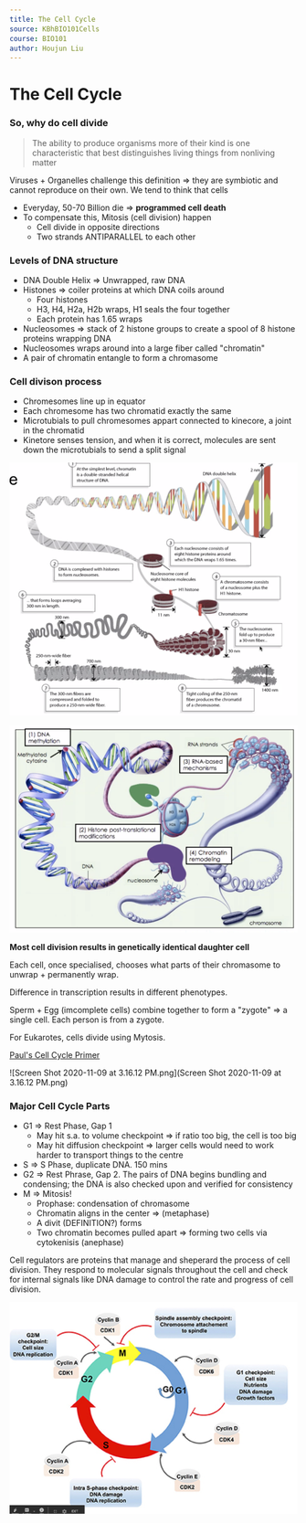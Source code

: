 ```yaml
---
title: The Cell Cycle
source: KBhBIO101Cells
course: BIO101
author: Houjun Liu
---
```


# The Cell Cycle
### So, why do cell divide
> The ability to produce organisms more of their kind is one characteristic that best distinguishes living things from nonliving matter

Viruses + Organelles challenge this definition => they are symbiotic and cannot reproduce on their own. We tend to think that cells

* Everyday, 50-70 Billion die => **programmed cell death**
* To compensate this, Mitosis (cell division) happen 
	* Cell divide in opposite directions
	* Two strands ANTIPARALLEL to each other
	
	
### Levels of DNA structure
* DNA Double Helix => Unwrapped, raw DNA
* Histones => coiler proteins at which DNA coils around
	* Four histones
	* H3, H4, H2a, H2b wraps, H1 seals the four together
	* Each protein has 1.65 wraps
* Nucleosomes => stack of 2 histone groups to create a spool of 8 histone proteins wrapping DNA
* Nucleosomes wraps around into a large fiber called "chromatin"
* A pair of chromatin entangle to form a chromasome

### Cell divison process
* Chromesomes line up in equator
* Each chromesome has two chromatid exactly the same
* Microtubials to pull chromesomes appart connected to kinecore, a joint in the chromatid
* Kinetore senses tension, and when it is correct, molecules are sent down the microtubials to send a split signal

![levelsofdna.png](levelsofdna.png)

![histones.png](histones.png)

**Most cell division results in genetically identical daughter cell**

Each cell, once specialised, chooses what parts of their chromasome to unwrap + permanently wrap.

Difference in transcription results in different phenotypes.

Sperm + Egg (imcomplete cells) combine together to form a "zygote" => a single cell. Each person is from a zygote.

For Eukarotes, cells divide using Mytosis.

[Paul's Cell Cycle Primer](https://docs.google.com/document/d/1TIrgR9VSV3attTK_QP-AOCs33mMoBP0Cz7DQXysKoD0/edit)

![Screen Shot 2020-11-09 at 3.16.12 PM.png](Screen Shot 2020-11-09 at 3.16.12 PM.png)

### Major Cell Cycle Parts
- G1 => Rest Phase, Gap 1
	- May hit s.a. to volume checkpoint => if ratio too big, the cell is too big
	- May hit diffusion checkpoint => larger cells would need to work harder to transport things to the centre
- S => S Phase, duplicate DNA. 150 mins
- G2 => Rest Phrase, Gap 2. The pairs of DNA begins bundling and condensing; the DNA is also checked upon and verified for consistency
- M => Mitosis!
	- Prophase: condensation of chromasome
	- Chromatin aligns in the center => (metaphase)
	- A divit (DEFINITION?) forms
	- Two chromatin becomes pulled apart => forming two cells via cytokenisis (anephase)
	
Cell regulators are proteins that manage and sheperard the process of cell division. They respond to molecular signals throughout the cell and check for internal signals like DNA damage to control the rate and progress of cell division.
	
![lecellcycle.png](lecellcycle.png)
	
